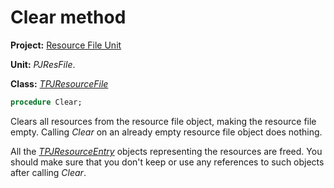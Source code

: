 # Clear method

**Project:** [Resource File Unit](../API.md)

**Unit:** _PJResFile_.

**Class:** _[TPJResourceFile](./TPJResourceFile.md)_

```pascal
procedure Clear;
```

Clears all resources from the resource file object, making the resource file empty. Calling _Clear_ on an already empty resource file object does nothing.

All the _[TPJResourceEntry](./TPJResourceEntry.md)_ objects representing the resources are freed. You should make sure that you don't keep or use any references to such objects after calling _Clear_.